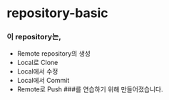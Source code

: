 # repository-basic

### 이 repository는,
* Remote repository의 생성
* Local로 Clone
* Local에서 수정
* Local에서 Commit  
* Remote로 Push
###를 연습하기 위해 만들어졌습니다.

